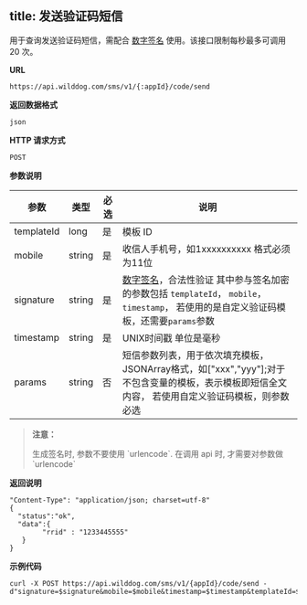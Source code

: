 
title: 发送验证码短信
---

用于查询发送验证码短信，需配合 [数字签名](/guide/sms/signature.html#生成数字签名的方法) 使用。该接口限制每秒最多可调用 20 次。

**URL**

```
https://api.wilddog.com/sms/v1/{:appId}/code/send
```

**返回数据格式**

```
json
```

**HTTP 请求方式**  

```
POST    
```

**参数说明**

|参数           |类型           |必选       |说明|
|--------------|--------------|----------|---|
|templateId     |long            |是         |模板 ID|
|mobile          |string         |是         |收信人手机号，如1xxxxxxxxxx 格式必须为11位|
|signature      |string         |是         |[数字签名](/guide/sms/signature.html#生成数字签名的方法)，合法性验证 其中参与签名加密的参数包括 `templateId`， `mobile`，`timestamp`， 若使用的是自定义验证码模板，还需要`params`参数 |
|timestamp      |string         |是         |UNIX时间戳 单位是毫秒|
|params           |string         |否         |短信参数列表，用于依次填充模板，JSONArray格式，如["xxx","yyy"];对于不包含变量的模板，表示模板即短信全文内容， 若使用自定义验证码模板，则参数必选|


<blockquote class="warning">
  <p><strong>注意：</strong></p>
  生成签名时, 参数不要使用 `urlencode`. 在调用 api 时, 才需要对参数做 `urlencode`
</blockquote>



**返回说明**

```
"Content-Type": "application/json; charset=utf-8"
{
  "status":"ok",
  "data":{
        "rrid" : "1233445555"
   }
}
```

**示例代码**

```
curl -X POST https://api.wilddog.com/sms/v1/{appId}/code/send -d"signature=$signature&mobile=$mobile&timestamp=$timestamp&templateId=$templateId"
```
